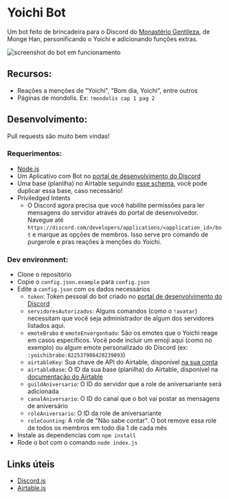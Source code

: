 # Yoichi Bot
Um bot feito de brincadeira para o Discord do [Monastério Gentileza](https://discord.gg/cyWp3KEwtc), de Monge Han, personificando o Yoichi e adicionando funções extras.

![screenshot do bot em funcionamento](https://user-images.githubusercontent.com/23201434/111733997-ef1b2d00-8857-11eb-85e9-3550ddc9c4cf.png)

## Recursos:
- Reações a menções de "Yoichi", "Bom dia, Yoichi", entre outros
- Páginas de mondolís. Ex: `!mondolis cap 1 pag 2`

## Desenvolvimento:
Pull requests são muito bem vindas!

### Requerimentos:
- [Node.js](https://nodejs.org/)
- Um Aplicativo com Bot no [portal de desenvolvimento do Discord](https://discord.com/developers/applications)
- Uma base (planilha) no Airtable seguindo [esse schema](https://airtable.com/shr4aG6NiuZKNQ7Az), você pode duplicar essa base, caso necessário!
- Priviledged Intents
  - O Discord agora precisa que você habilite permissões para ler mensagens do servidor através do portal de desenvolvedor. Navegue até `https://discord.com/developers/applications/<application_id>/bot` e marque as opções de membros. Isso serve pro comando de purgerole e pras reações à menções do Yoichi.

### Dev environment:
- Clone o repositório
- Copie o `config.json.example` para `config.json`
- Edite a `config.json` com os dados necessários
  - `token`: Token pessoal do bot criado no [portal de desenvolvimento do Discord](https://discord.com/developers/applications)
  - `servidoresAutorizados`: Alguns comandos (como o `!avatar`) necessitam que você seja administrador de algum dos servidores listados aqui.
  - `emoteBrabo` e `emoteEnvergonhado`: São os emotes que o Yoichi reage em casos específicos. Você pode incluir um emoji aqui (como no exemplo) ou algum emote personalizado do Discord (ex: `:yoichibrabo:822537986428239893`)
  - `airtableKey`: Sua chave de API do Airtable, disponível [na sua conta](https://airtable.com/account)
  - `airtableBase`: O ID da sua base (planilha) do Airtable, disponível na [documentação do Airtable](https://airtable.com/api)
  - `guildAniversario`: O ID do servidor que a role de aniversariante será adicionada
  - `canalAniversario`: O ID do canal que o bot vai postar as mensagens de aniversário
  - `roleAniversario`: O ID da role de aniversariante
  - `roleCounting`: A role de "Não sabe contar". O bot remove essa role de todos os membros em todo dia 1 de cada mês
- Instale as dependencias com `npm install`
- Rode o bot com o comando `node index.js`

## Links úteis
- [Discord.js](https://discord.js.org/)
- [Airtable.js](https://github.com/Airtable/airtable.js)
